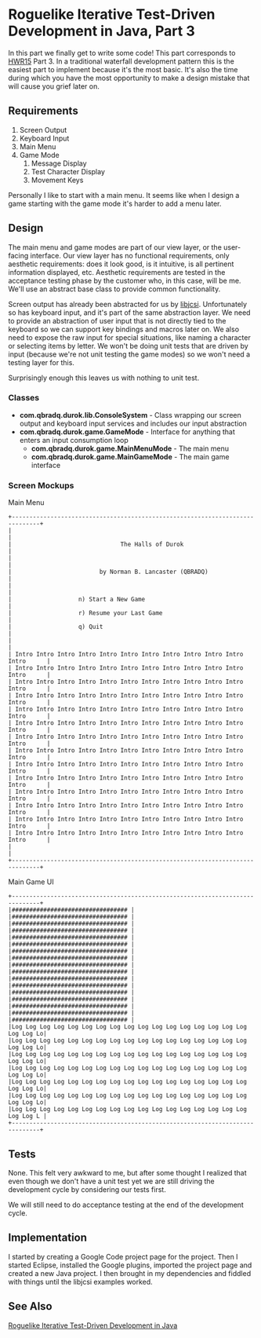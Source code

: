 # Roguelike Iterative Test-Driven Development in Java, Part 3

In this part we finally get to write some code! This part corresponds to [HWR15](how_to_write_a_roguelike_in_15_steps.md) Part 3. In a traditional waterfall development pattern this is the easiest part to implement because it's the most basic. It's also the time during which you have the most opportunity to make a design mistake that will cause you grief later on.

## Requirements

1. Screen Output
1. Keyboard Input
1. Main Menu
1. Game Mode
   1. Message Display
   2. Test Character Display
   3. Movement Keys

Personally I like to start with a main menu. It seems like when I design a game starting with the game mode it's harder to add a menu later.

## Design

The main menu and game modes are part of our view layer, or the user-facing interface. Our view layer has no functional requirements, only aesthetic requirements: does it look good, is it intuitive, is all pertinent information displayed, etc. Aesthetic requirements are tested in the acceptance testing phase by the customer who, in this case, will be me. We'll use an abstract base class to provide common functionality.

Screen output has already been abstracted for us by [libjcsi](libjcsi.md). Unfortunately so has keyboard input, and it's part of the same abstraction layer. We need to provide an abstraction of user input that is not directly tied to the keyboard so we can support key bindings and macros later on. We also need to expose the raw input for special situations, like naming a character or selecting items by letter. We won't be doing unit tests that are driven by input (because we're not unit testing the game modes) so we won't need a testing layer for this.

Surprisingly enough this leaves us with nothing to unit test.

### Classes

- **com.qbradq.durok.lib.ConsoleSystem** - Class wrapping our screen output and keyboard input services and includes our input abstraction
- **com.qbradq.durok.game.GameMode** - Interface for anything that enters an input consumption loop
  - **com.qbradq.durok.game.MainMenuMode** - The main menu
  - **com.qbradq.durok.game.MainGameMode** - The main game interface

### Screen Mockups

Main Menu

```text
+------------------------------------------------------------------------------+
|                                                                              |
|                               The Halls of Durok                             |
|                                                                              |
|                         by Norman B. Lancaster (QBRADQ)                      |
|                                                                              |
|                   n) Start a New Game                                        |
|                   r) Resume your Last Game                                   |
|                   q) Quit                                                    |
|                                                                              |
| Intro Intro Intro Intro Intro Intro Intro Intro Intro Intro Intro Intro      |
| Intro Intro Intro Intro Intro Intro Intro Intro Intro Intro Intro Intro      |
| Intro Intro Intro Intro Intro Intro Intro Intro Intro Intro Intro Intro      |
| Intro Intro Intro Intro Intro Intro Intro Intro Intro Intro Intro Intro      |
| Intro Intro Intro Intro Intro Intro Intro Intro Intro Intro Intro Intro      |
| Intro Intro Intro Intro Intro Intro Intro Intro Intro Intro Intro Intro      |
| Intro Intro Intro Intro Intro Intro Intro Intro Intro Intro Intro Intro      |
| Intro Intro Intro Intro Intro Intro Intro Intro Intro Intro Intro Intro      |
| Intro Intro Intro Intro Intro Intro Intro Intro Intro Intro Intro Intro      |
| Intro Intro Intro Intro Intro Intro Intro Intro Intro Intro Intro Intro      |
| Intro Intro Intro Intro Intro Intro Intro Intro Intro Intro Intro Intro      |
| Intro Intro Intro Intro Intro Intro Intro Intro Intro Intro Intro Intro      |
| Intro Intro Intro Intro Intro Intro Intro Intro Intro Intro Intro Intro      |
| Intro Intro Intro Intro Intro Intro Intro Intro Intro Intro Intro Intro      |
|                                                                              |
+------------------------------------------------------------------------------+
```

Main Game UI

```text
+------------------------------------------------------------------------------+
|################################# |
|################################# |
|################################# |
|################################# |
|################################# |
|################################# |
|################################# |
|################################# |
|################################# |
|################################# |
|################################# |
|################################# |
|################################# |
|################################# |
|################################# |
|################################# |
|################################# |
|Log Log Log Log Log Log Log Log Log Log Log Log Log Log Log Log Log Log Log Lo|
|Log Log Log Log Log Log Log Log Log Log Log Log Log Log Log Log Log Log Log Lo|
|Log Log Log Log Log Log Log Log Log Log Log Log Log Log Log Log Log Log Log Lo|
|Log Log Log Log Log Log Log Log Log Log Log Log Log Log Log Log Log Log Log Lo|
|Log Log Log Log Log Log Log Log Log Log Log Log Log Log Log Log Log Log Log Lo|
|Log Log Log Log Log Log Log Log Log Log Log Log Log Log Log Log Log Log Log Lo|
|Log Log Log Log Log Log Log Log Log Log Log Log Log Log Log Log Log Log Log L |
+------------------------------------------------------------------------------+
```

## Tests

None. This felt very awkward to me, but after some thought I realized that even though we don't have a unit test yet we are still driving the development cycle by considering our tests first.

We will still need to do acceptance testing at the end of the development cycle.

## Implementation

I started by creating a Google Code project page for the project. Then I started Eclipse, installed the Google plugins, imported the project page and created a new Java project. I then brought in my dependencies and fiddled with things until the libjcsi examples worked.

## See Also

[Roguelike Iterative Test-Driven Development in Java](roguelike_iterative_test-driven_development_in_java.md)
